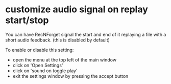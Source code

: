 # customize audio signal on replay start/stop
You can have RecNForget signal the start and end of it replaying a file with a short audio feedback.
(this is disabled by default)

To enable or disable this setting:
- open the menu at the top left of the main window
- click on 'Open Settings'
- click on 'sound on toggle play'
- exit the settings window by pressing the accept button
